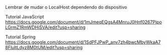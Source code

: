 Lembrar de mudar o LocalHost dependendo do dispositivo

Tutorial JavaScript
https://docs.google.com/document/d/1mJmeqEQgsA4MnruJ0Hnf0267PjpoLGrmZ1RmWDHiSVA/edit?usp=sharing

Tutorial Spring
https://docs.google.com/document/d/1SdPFJPwP_anv7zh4bwcMbyWkaA78FlultLdyz8M0tUM/edit?usp=sharing
